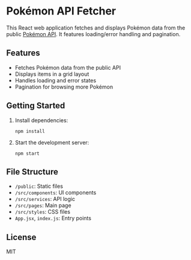 # Pokémon API Fetcher

This React web application fetches and displays Pokémon data from the public [Pokémon API](https://pokeapi.co/). It features loading/error handling and pagination.

## Features
- Fetches Pokémon data from the public API
- Displays items in a grid layout
- Handles loading and error states
- Pagination for browsing more Pokémon

## Getting Started
1. Install dependencies:
   ```
   npm install
   ```
2. Start the development server:
   ```
   npm start
   ```

## File Structure
- `/public`: Static files
- `/src/components`: UI components
- `/src/services`: API logic
- `/src/pages`: Main page
- `/src/styles`: CSS files
- `App.jsx`, `index.js`: Entry points

## License
MIT
